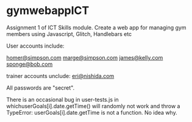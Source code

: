 # gymwebappICT
Assignment 1 of ICT Skills module. Create a web app for managing gym members using Javascript, Glitch, Handlebars etc

User accounts include:

homer@simpson.com
marge@simpson.com
james@kelly.com
sponge@bob.com

trainer accounts unclude:
eri@nishida.com

All passwords are "secret".

There is an occasional bug in user-tests.js in whichuserGoals[i].date.getTime() will randomly not work and throw a TypeError: userGoals[i].date.getTime is not a function. No idea why.

